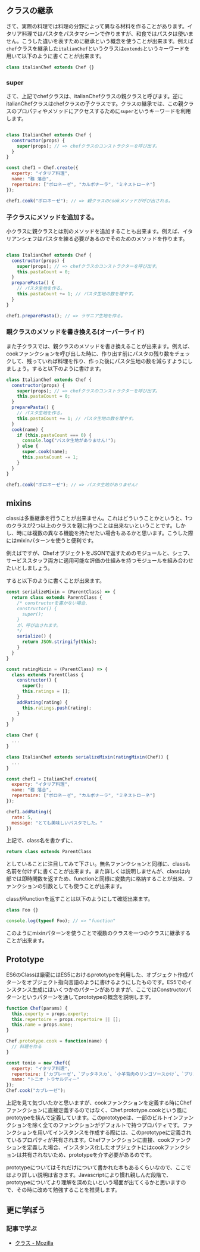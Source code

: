 ## クラスの継承

さて、実際の料理では料理の分野によって異なる材料を作ることがあります。イタリア料理ではパスタをパスタマシーンで作りますが、和食ではパスタは使いません。こうした違いを表すために継承という概念を使うことが出来ます。例えば`chef`クラスを継承した`italianChef`というクラスは`extends`というキーワードを用いて以下のように書くことが出来ます。

```javascript
class italianChef extends Chef {}
```

### super

さて、上記でchefクラスは、italianChefクラスの親クラスと呼びます。逆にitalianChefクラスはchefクラスの子クラスです。クラスの継承では、この親クラスのプロパティやメソッドにアクセスするために`super`というキーワードを利用します。

```javascript

class ItalianChef extends Chef {
  constructor(props) {
    super(props); // => chefクラスのコンストラクターを呼び出す。
  }
}

const chef1 = Chef.create({
  experty: "イタリア料理",
  name: "務 落合",
  repertoire: ["ボロネーゼ", "カルボナーラ", "ミネストローネ"]
});

chef1.cook("ボロネーゼ"); // => 親クラスのcookメソッドが呼び出される。

```

### 子クラスにメソッドを追加する。

小クラスに親クラスとは別のメソッドを追加することも出来ます。例えば、イタリアンシェフはパスタを練る必要があるのでそのためのメソッドを作ります。

```javascript

class ItalianChef extends Chef {
  constructor(props) {
    super(props); // => chefクラスのコンストラクターを呼び出す。
    this.pastaCount = 0;
  }
  preparePasta() {
    // パスタ生地を作る。
    this.pastaCount += 1; // パスタ生地の数を増やす。
  }
}

chef1.preparePasta(); // => ラザニア生地を作る。
```


### 親クラスのメソッドを書き換える(オーバーライド)

また子クラスでは、親クラスのメソッドを書き換えることが出来ます。例えば、cookファンクションを呼び出した時に、作り出す前にパスタの残り数をチェックして、残っていれば料理を作り、作った後にパスタ生地の数を減らすようにしましょう。すると以下のように書けます。

```javascript
class ItalianChef extends Chef {
  constructor(props) {
    super(props); // => chefクラスのコンストラクターを呼び出す。
    this.pastaCount = 0;
  }
  preparePasta() {
    // パスタ生地を作る。
    this.pastaCount += 1; // パスタ生地の数を増やす。
  }
  cook(name) {
    if (this.pastaCount === 0) {
      console.log("パスタ生地がありません!");
    } else {
      super.cook(name);
      this.pastaCount -= 1;
    }
  }
}

chef1.cook("ボロネーゼ"); // => パスタ生地がありません!
```

## mixins

classは多重継承を行うことが出来ません。これはどういうことかというと、1つのクラスが2つ以上のクラスを親に持つことは出来ないということです。しかし、時には複数の異なる機能を持たせたい場合もあるかと思います。こうした際にはmixinパターンを使うと便利です。

例えばですが、ChefオブジェクトをJSONで返すためのモジュールと、シェフ、サービススタッフ両方に適用可能な評価の仕組みを持つモジュールを組み合わせたいとしましょう。

すると以下のように書くことが出来ます。


```javascript
const serializeMixin = (ParentClass) => {
  return class extends ParentClass {
    /* constructorを書かない場合、
    constructor() {
      super();
    }
    が、呼び出されます。
    */
    serialize() {
      return JSON.stringify(this);
    }
  }
}

const ratingMixin = (ParentClass) => {
  class extends ParentClass {
    constructor() {
      super();
      this.ratings = [];
    }
    addRating(rating) {
      this.ratings.push(rating);
    }
  }
}

class Chef {
  ...
}

class ItalianChef extends serializeMixin(ratingMixin(Chef)) {
  ...
}

const chef1 = ItalianChef.create({
  experty: "イタリア料理",
  name: "務 落合",
  repertoire: ["ボロネーゼ", "カルボナーラ", "ミネストローネ"]
});

chef1.addRating({
  rate: 5,
  message: "とても美味しいパスタでした。"
})
```

上記で、class名を書かずに、

```javascript
return class extends ParentClass
```

としていることに注目してみて下さい。無名ファンクションと同様に、classも名前を付けずに書くことが出来ます。また詳しくは説明しませんが、classは内部では即時関数を返すため、functionと同様に変数内に格納することが出来、ファンクションの引数としても使うことが出来ます。

classがfunctionを返すことは以下のようにして確認出来ます。

```javascript
class Foo {}

console.log(typeof Foo); // => "function"
```

このようにmixinパターンを使うことで複数のクラスを一つのクラスに継承することが出来ます。

## Prototype

ES6のClassは厳密にはES5におけるprototypeを利用した、オブジェクト作成パターンをオブジェクト指向言語のように書けるようにしたものです。ES5でのインスタンス生成にはいくつかのパターンがありますが、ここではConstructorパターンというパターンを通してprototypeの概念を説明します。

```javascript
function Chef(params) {
  this.experty = props.experty;
  this.repertoire = props.repertoire || [];
  this.name = props.name;
}

Chef.prototype.cook = function(name) {
  // 料理を作る
}

const tonio = new Chef({
  experty: "イタリア料理",
  repertoire: ['カプレーゼ'、`プッタネスカ`、`小羊背肉のリンゴソースかけ`、`プリン`],
  name: "トニオ トラサルディー"
});
Chef.cook("カプレーゼ");
```

上記を見て気づいたかと思いますが、cookファンクションを定義する時にChefファンクションに直接定義するのではなく、Chef.prototype.cookという風にprototypeを挟んで定義しています。このprototypeは、一部のビルトインファンクションを除く全てのファンクションがデフォルトで持つプロパティです。ファンクションを用いてインスタンスを作成する際には、このprototypeに定義されているプロパティが共有されます。Chefファンクションに直接、cookファンクションを定義した場合、インスタンス化したオブジェクトにはcookファンクションは共有されないため、prototypeを介す必要があるのです。

prototypeについてはそれだけについて書かれた本もあるくらいなので、ここではより詳しい説明は省きます。Javascriptにより慣れ親しんだ段階で、prototypeについてより理解を深めたいという場面が出てくるかと思いますので、その時に改めて勉強することを推奨します。

## 更に学ぼう

### 記事で学ぶ

- [クラス - Mozilla](https://developer.mozilla.org/ja/docs/Web/JavaScript/Reference/Classes)
